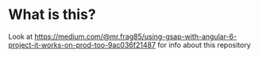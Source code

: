 # What is this?

Look at https://medium.com/@mr.frag85/using-gsap-with-angular-6-project-it-works-on-prod-too-9ac036f21487 for info about this repository
